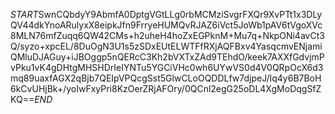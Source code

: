 $START$SwnCQbdyY9AbmfA0DptgVGtLLg0rbMCMziSvgrFXQr9XvPTt1x3DLyQV44dkYnoARulyxX8eipkJfn9FrryeHUMQvRJAZ6iVct5JoWb1pAV6tVgoXVc8MLN76mfZuqq6QW42CMs+h2uheH4hoZxEGPknM+Mu7q+NkpONi4avCt3Q/syzo+xpcEL/8DuOgN3U1s5zSDxEUtELWTFfRXjAQFBxv4YasqcmvENjamiQMluDJAGuy+iJBOggp5nQERcC3Kh2bVXTxZAd9TEhdO/keek7AXXfGdvjmPvPku1vK4gDHtgMHSHDrIeIYNTu5YGCiVHc0wh6UYwVS0d4V0QRpOcX6d3mq89uaxfAGX2qBjb7QEIpVPQcgSst5GlwCLoOQDDLfw7djpeJ/Iq4y6B7BoH6kCvUHjBk+/yoIwFxyPri8KzOerZRjAFOry/0QCnl2egG25oDL4XgMoDqgSfZKQ==$END$